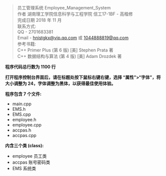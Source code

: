 > 员工管理系统  Employee_Management_System  
> 作者 湖南理工学院信息科学与工程学院 信工17-1BF - 高楷修  
> 完成日期 2018 年 11 月  
> 联系方式:  
> QQ - 2701683381  
> Email - hnistgkx@vip.qq.com 或 1044888819@qq.com  
> 参考书籍:  
> C++ Primer Plus (第 6 版)    [美] Stephen Prata 著  
> C++ 数据结构与算法 (第 4 版)    [美] Adam Drozdek 著  

**程序代码总行数为 1100 行**

**打开程序控制台界面后，请在标题处按下鼠标右键右键，选择 “属性”>“字体”，将大小调整为 24，字体调整为黑体，以获得最佳使用体验。**

**程序包含 7 个文件:**
- main.cpp  
- EMS.h  
- EMS.cpp  
- employee.h
- employee.cpp
- accpas.h
- accpas.cpp

**内含三个类 (class):**
- employee 员工类
- accpas 账号密码类
- EMS 系统类
